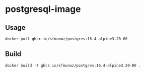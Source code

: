 # postgresql-image

## Usage

```
docker pull ghcr.io/sfmunoz/postgres:16.4-alpine3.20-00
```

## Build

```
docker build -t ghcr.io/sfmunoz/postgres:16.4-alpine3.20-00 .
```
